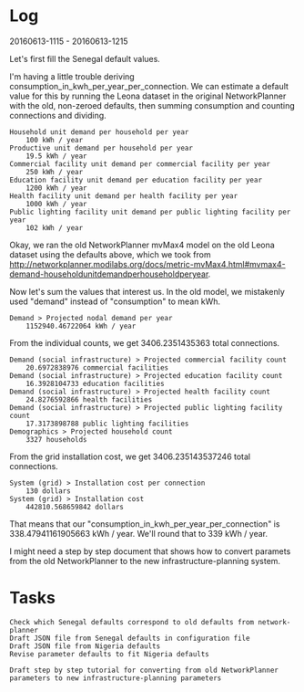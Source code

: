 # Log

20160613-1115 - 20160613-1215

Let's first fill the Senegal default values.

I'm having a little trouble deriving consumption_in_kwh_per_year_per_connection. We can estimate a default value for this by running the Leona dataset in the original NetworkPlanner with the old, non-zeroed defaults, then summing consumption and counting connections and dividing.

    Household unit demand per household per year
        100 kWh / year
    Productive unit demand per household per year
        19.5 kWh / year
    Commercial facility unit demand per commercial facility per year
        250 kWh / year
    Education facility unit demand per education facility per year
        1200 kWh / year
    Health facility unit demand per health facility per year
        1000 kWh / year
    Public lighting facility unit demand per public lighting facility per year
        102 kWh / year

Okay, we ran the old NetworkPlanner mvMax4 model on the old Leona dataset using the defaults above, which we took from http://networkplanner.modilabs.org/docs/metric-mvMax4.html#mvmax4-demand-householdunitdemandperhouseholdperyear.

Now let's sum the values that interest us. In the old model, we mistakenly used "demand" instead of "consumption" to mean kWh.

    Demand > Projected nodal demand per year
        1152940.46722064 kWh / year

From the individual counts, we get 3406.2351435363 total connections.

    Demand (social infrastructure) > Projected commercial facility count
        20.6972838976 commercial facilities
    Demand (social infrastructure) > Projected education facility count
        16.3928104733 education facilities
    Demand (social infrastructure) > Projected health facility count
        24.8276592866 health facilities
    Demand (social infrastructure) > Projected public lighting facility count
        17.3173898788 public lighting facilities
    Demographics > Projected household count
        3327 households

From the grid installation cost, we get 3406.235143537246 total connections.

    System (grid) > Installation cost per connection
        130 dollars
    System (grid) > Installation cost
        442810.568659842 dollars

That means that our "consumption_in_kwh_per_year_per_connection" is 338.47941161905663 kWh / year. We'll round that to 339 kWh / year.

I might need a step by step document that shows how to convert paramets from the old NetworkPlanner to the new infrastructure-planning system.

# Tasks

    Check which Senegal defaults correspond to old defaults from network-planner
    Draft JSON file from Senegal defaults in configuration file
    Draft JSON file from Nigeria defaults
    Revise parameter defaults to fit Nigeria defaults

    Draft step by step tutorial for converting from old NetworkPlanner parameters to new infrastructure-planning parameters
